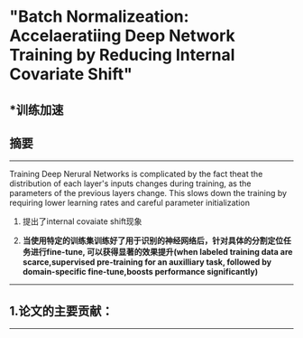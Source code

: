 # "Batch Normalizeation: Accelaeratiing Deep Network Training by Reducing Internal Covariate Shift"

## *训练加速

## 摘要
---
Training Deep Nerural Networks is complicated by the fact theat the distribution of each layer's inputs changes during training, as the parameters of the previous layers change. This slows down the training by requiring lower learning rates and careful parameter initialization

1. 提出了internal covaiate shift现象

2. **当使用特定的训练集训练好了用于识别的神经网络后，针对具体的分割定位任务进行fine-tune, 可以获得显著的效果提升(when labeled training data are scarce,supervised pre-training for an auxilliary task, followed by domain-specific fine-tune,boosts performance significantly)**
---

## 1.论文的主要贡献：
---
